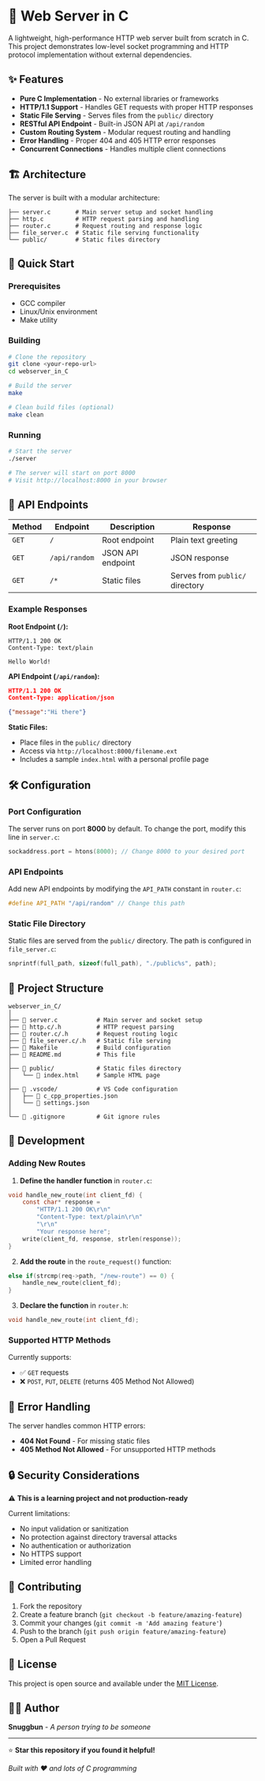 # 🚀 Web Server in C

A lightweight, high-performance HTTP web server built from scratch in C. This project demonstrates low-level socket programming and HTTP protocol implementation without external dependencies.

## ✨ Features

- **Pure C Implementation** - No external libraries or frameworks
- **HTTP/1.1 Support** - Handles GET requests with proper HTTP responses
- **Static File Serving** - Serves files from the `public/` directory
- **RESTful API Endpoint** - Built-in JSON API at `/api/random`
- **Custom Routing System** - Modular request routing and handling
- **Error Handling** - Proper 404 and 405 HTTP error responses
- **Concurrent Connections** - Handles multiple client connections

## 🏗️ Architecture

The server is built with a modular architecture:

```
├── server.c       # Main server setup and socket handling
├── http.c         # HTTP request parsing and handling
├── router.c       # Request routing and response logic
├── file_server.c  # Static file serving functionality
└── public/        # Static files directory
```

## 🚀 Quick Start

### Prerequisites

- GCC compiler
- Linux/Unix environment
- Make utility

### Building

```bash
# Clone the repository
git clone <your-repo-url>
cd webserver_in_C

# Build the server
make

# Clean build files (optional)
make clean
```

### Running

```bash
# Start the server
./server

# The server will start on port 8000
# Visit http://localhost:8000 in your browser
```

## 📡 API Endpoints

| Method | Endpoint | Description | Response |
|--------|----------|-------------|----------|
| `GET` | `/` | Root endpoint | Plain text greeting |
| `GET` | `/api/random` | JSON API endpoint | JSON response |
| `GET` | `/*` | Static files | Serves from `public/` directory |

### Example Responses

**Root Endpoint (`/`):**
```
HTTP/1.1 200 OK
Content-Type: text/plain

Hello World!
```

**API Endpoint (`/api/random`):**
```json
HTTP/1.1 200 OK
Content-Type: application/json

{"message":"Hi there"}
```

**Static Files:**
- Place files in the `public/` directory
- Access via `http://localhost:8000/filename.ext`
- Includes a sample `index.html` with a personal profile page

## 🛠️ Configuration

### Port Configuration
The server runs on port **8000** by default. To change the port, modify this line in `server.c`:

```c
sockaddress.port = htons(8000); // Change 8000 to your desired port
```

### API Endpoints
Add new API endpoints by modifying the `API_PATH` constant in `router.c`:

```c
#define API_PATH "/api/random" // Change this path
```

### Static File Directory
Static files are served from the `public/` directory. The path is configured in `file_server.c`:

```c
snprintf(full_path, sizeof(full_path), "./public%s", path);
```

## 📁 Project Structure

```
webserver_in_C/
│
├── 📄 server.c           # Main server and socket setup
├── 📄 http.c/.h          # HTTP request parsing
├── 📄 router.c/.h        # Request routing logic
├── 📄 file_server.c/.h   # Static file serving
├── 📄 Makefile           # Build configuration
├── 📄 README.md          # This file
│
├── 📁 public/            # Static files directory
│   └── 📄 index.html     # Sample HTML page
│
├── 📁 .vscode/           # VS Code configuration
│   ├── 📄 c_cpp_properties.json
│   └── 📄 settings.json
│
└── 📄 .gitignore         # Git ignore rules
```

## 🔧 Development

### Adding New Routes

1. **Define the handler function** in `router.c`:
```c
void handle_new_route(int client_fd) {
    const char* response = 
        "HTTP/1.1 200 OK\r\n"
        "Content-Type: text/plain\r\n"
        "\r\n"
        "Your response here";
    write(client_fd, response, strlen(response));
}
```

2. **Add the route** in the `route_request()` function:
```c
else if(strcmp(req->path, "/new-route") == 0) {
    handle_new_route(client_fd);
}
```

3. **Declare the function** in `router.h`:
```c
void handle_new_route(int client_fd);
```

### Supported HTTP Methods

Currently supports:
- ✅ `GET` requests
- ❌ `POST`, `PUT`, `DELETE` (returns 405 Method Not Allowed)

## 🐛 Error Handling

The server handles common HTTP errors:

- **404 Not Found** - For missing static files
- **405 Method Not Allowed** - For unsupported HTTP methods

## 🔒 Security Considerations

⚠️ **This is a learning project and not production-ready**

Current limitations:
- No input validation or sanitization
- No protection against directory traversal attacks
- No authentication or authorization
- No HTTPS support
- Limited error handling

## 🤝 Contributing

1. Fork the repository
2. Create a feature branch (`git checkout -b feature/amazing-feature`)
3. Commit your changes (`git commit -m 'Add amazing feature'`)
4. Push to the branch (`git push origin feature/amazing-feature`)
5. Open a Pull Request

## 📝 License

This project is open source and available under the [MIT License](LICENSE).

## 🙋‍♂️ Author

**Snuggbun** - *A person trying to be someone*

---

⭐ **Star this repository if you found it helpful!**

*Built with ❤️ and lots of C programming*
